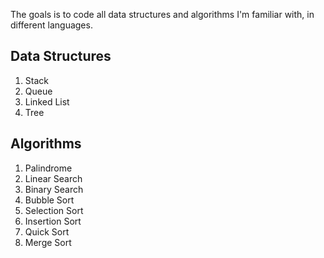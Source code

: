﻿The goals is to code all data structures and algorithms I'm familiar with, in different languages.

## Data Structures

1. Stack
1. Queue
1. Linked List
1. Tree

## Algorithms

1. Palindrome
1. Linear Search
1. Binary Search
1. Bubble Sort
1. Selection Sort
1. Insertion Sort
1. Quick Sort
1. Merge Sort
